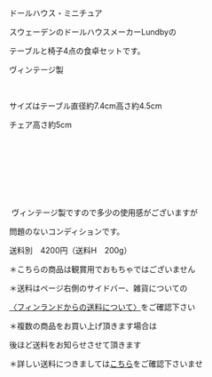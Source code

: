 <link rel="stylesheet" type="text/css" href="/assets/css/styles.css">

ドールハウス・ミニチュア

スウェーデンのドールハウスメーカーLundbyの

テーブルと椅子4点の食卓セットです。

ヴィンテージ製

<img alt="" src="http://blog.cnobi.jp/v1/blog/user/71e35865e9e62f3f9d70420d6124d2ab/1504106065"/>  

サイズはテーブル直径約7.4cm高さ約4.5cm

チェア高さ約5cm 

<img alt="" src="http://blog.cnobi.jp/v1/blog/user/71e35865e9e62f3f9d70420d6124d2ab/1504106066"/>  

<img alt="" src="http://blog.cnobi.jp/v1/blog/user/71e35865e9e62f3f9d70420d6124d2ab/1504106069"/>  

<img alt="" src="http://blog.cnobi.jp/v1/blog/user/71e35865e9e62f3f9d70420d6124d2ab/1504106067"/>  

<img alt="" src="http://blog.cnobi.jp/v1/blog/user/71e35865e9e62f3f9d70420d6124d2ab/1504106068"/>  

 ヴィンテージ製ですので多少の使用感がございますが

問題のないコンディションです。

送料別　4200円（送料H　200g）

＊こちらの商品は観賞用でおもちゃではございません

＊送料はページ右側のサイドバー、雑貨についての

[〈フィンランドからの送料について〉](https://dkzakka.github.io/2005/03/31/雑貨について.html)をご確認下さい

＊複数の商品をお買い上げ頂きます場合は 

後ほど送料をお知らせさせて頂きます

＊詳しい送料につきましては[こちら](http://dkzakka.blog.shinobi.jp/Entry/3385/)をご確認下さいませ
